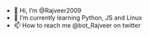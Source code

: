- 👋 Hi, I’m @Rajveer2009
- 🌱 I’m currently learning Python, JS and Linux
- 📫 How to reach me @bot_Rajveer on twitter
